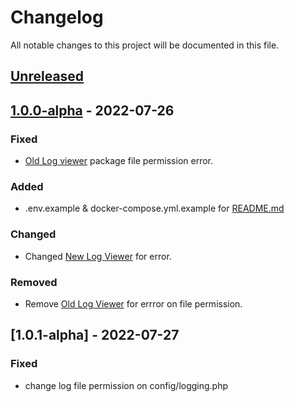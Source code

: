 # Changelog
All notable changes to this project will be documented in this file.
## [Unreleased]

## [1.0.0-alpha] - 2022-07-26
### Fixed
- [Old Log viewer] package file permission error.

### Added
- .env.example & docker-compose.yml.example for [README.md]

### Changed
- Changed [New Log Viewer] for error.

### Removed
- Remove [Old Log Viewer] for errror on file permission.
## [1.0.1-alpha] - 2022-07-27

### Fixed
- change log file permission on config/logging.php


[Old Log Viewer]: https://github.com/ARCANEDEV/LogViewer
[New Log Viewer]: https://github.com/rap2hpoutre/laravel-log-viewer
[README.md]: README.md

[Unreleased]: https://github.com/j6dr23n/agilityadult
[1.0.0-alpha]: https://github.com/j6dr23n/agilityadult/releases/tag/v1.0.0-alpha
